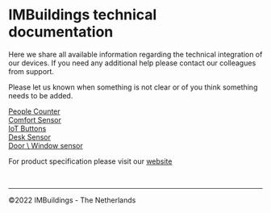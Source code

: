 # IMBuildings technical documentation

Here we share all available information regarding the technical integration of our devices.
If you need any additional help please contact our colleagues from support.

Please let us known when something is not clear or of you think something needs to be added.

[People Counter](./reference-guide/people-counter/README.md)\
[Comfort Sensor]()\
[IoT Buttons]()\
[Desk Sensor]()\
[Door \ Window sensor]()

For product specification please visit our [website](https://www.imbuildings.com)

<br>

---
&copy;2022 IMBuildings - The Netherlands
